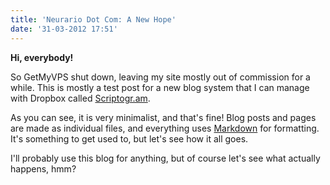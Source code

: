 ```yaml
---
title: 'Neurario Dot Com: A New Hope'
date: '31-03-2012 17:51'
---
```


**Hi, everybody!**

So GetMyVPS shut down, leaving my site mostly out of commission for a while. This is mostly a test post for a new blog system that I can manage with Dropbox called [Scriptogr.am](http://www.scriptogr.am).

As you can see, it is very minimalist, and that's fine! Blog posts and pages are made as individual files, and everything uses [Markdown](http://daringfireball.net/projects/markdown/) for formatting. It's something to get used to, but let's see how it all goes.

I'll probably use this blog for anything, but of course let's see what actually happens, hmm?